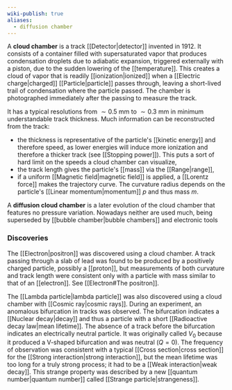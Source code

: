 ```yaml
---
wiki-publish: true
aliases:
  - diffusion chamber
---
```

A **cloud chamber** is a track [[Detector|detector]] invented in 1912. It consists of a container filled with supersaturated vapor that produces condensation droplets due to adiabatic expansion, triggered externally with a piston, due to the sudden lowering of the [[temperature]]. This creates a cloud of vapor that is readily [[ionization|ionized]] when a [[Electric charge|charged]] [[Particle|particle]] passes through, leaving a short-lived trail of condensation where the particle passed. The chamber is photographed immediately after the passing to measure the track.

It has a typical resolutions from $\sim 0.5\text{ mm}$ to $\sim 0.3\text{ mm}$ in minimum understandable track thickness. Much information can be reconstructed from the track:
- the thickness is representative of the particle's [[kinetic energy]] and therefore speed, as lower energies will induce more ionization and therefore a thicker track (see [[Stopping power]]). This puts a sort of hard limit on the speeds a cloud chamber can visualize,
- the track length gives the particle's [[mass]] via the [[Range|range]],
- if a uniform [[Magnetic field|magnetic field]] is applied, a [[Lorentz force]] makes the trajectory curve. The curvature radius depends on the particle's [[Linear momentum|momentum]] $p$ and thus mass $m$.

A **diffusion cloud chamber** is a later evolution of the cloud chamber that features no pressure variation. Nowadays neither are used much, being superseded by [[bubble chamber|bubble chambers]] and electronic tools
### Discoveries  
The [[Electron|positron]] was discovered using a cloud chamber. A track passing through a slab of lead was found to be produced by a positively charged particle, possibly a [[proton]], but measurements of both curvature and track length were consistent only with a particle with mass similar to that of an [[electron]]. See [[Electron#The positron]].

The [[Lambda particle|lambda particle]] was also discovered using a cloud chamber with [[Cosmic ray|cosmic rays]]. During an experiment, an anomalous bifurcation in tracks was observed. The bifurcation indicates a [[Nuclear decay|decay]] and thus a particle with a short [[Radioactive decay law|mean lifetime]]. The absence of a track before the bifurcation indicates an electrically neutral particle. It was originally called $V_{0}$ because it produced a V-shaped bifurcation and was neutral ($Q=0$). The frequency of observation was consistent with a typical [[Cross section|cross section]] for the [[Strong interaction|strong interaction]], but the mean lifetime was too long for a truly strong process; it had to be a [[Weak interaction|weak decay]]. This strange property was described by a new [[quantum number|quantum number]] called [[Strange particle|strangeness]].